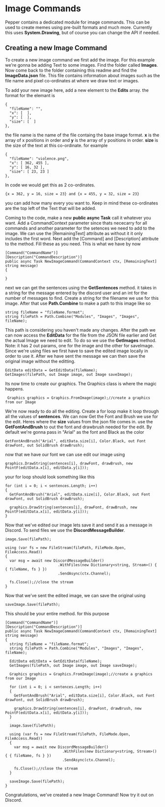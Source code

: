 # Image Commands

Pepper contains a dedicated module for image commands. This can be used to create memes using pre-built formats and much more.
Currently this uses **System.Drawing**, but of course you can change the API if needed.

## Creating a new Image Command
To create a new image command we first add the image. For this example we're gonna be adding Text to some images.
Find the folder called **Images**. Now come back to the folder containing this readme and find the 
**ImageData.json** file. This file contains information about images such as the file name and pixel co-ordinates at where we draw text or images.

To add your new image here, add a new element to the **Edits** array.
the format for the elemant is 
```
{
  "fileName": "",
  "x": [  ],
  "y": [  ],
  "size": [  ]
},
```
the file name is the name of the file containg the base image format.
**x** is the array of x positions in order and **y** is the array of y positions in order. **size** is the size of the text at this co-ordinate.
for example
```
{
  "fileName": "violence.png",
  "x": [ 362, 455 ],
  "y": [ 16, 32 ],
  "size": [ 23, 23 ]
},
```
In code we would get this as 2 co-ordinates. 
```
{x = 362, y = 16, size = 23} and {x = 455, y = 32, size = 23}
```
you can add how many every you want to.
Keep in mind these co-ordinates are the top left of the Text that will be added.

Coming to the code, make a new **public async Task** call it whatever you want. Add a CommandContext parameter since thats nececarry for all commands and another parameter
for the setences we need to add to the image. We can use the \[RemainingText] attribute as without it it only includes the first word.
Next add the \[Command] and \[Description] attribute to the method. Fill these as you need.
This is what we have by now
```
[Command("CommandName")]
[Description("CommandDescription")]
public async Task NewImageCommand(CommandContext ctx, [RemainingText] string message)
{
            
}
```
next we can get the sentences using the **GetSentences** method. it takes in a string for the message entered by the discord user and an int for the number of messages
to find.
Create a string for the filename we use for this image. After that use **Path.Combine** to make a path to this image like so
```
string fileName = "fileName.format";
string filePath = Path.Combine("Modules", "Images", "Images", fileName);
```
This path is considering you haven't made any changes.
After the path we can now access the **EditData** for the file from the JSON file earlier and Get the actual Image we need to edit.
To do so we use the **GetImages** method. Note: it has 2 out params, one for the image and the other for saveImage.
Since we're using files we first have to save the edited image locally in order to use it. After we have sent the message we can then save the original image without
the editting.
```
EditData editData = GetEditData(fileName);
GetImages(filePath, out Image image, out Image saveImage);
```
Its now time to create our graphics. The Graphics class is where the magic happens.
```
 Graphics graphics = Graphics.FromImage(image);//create a graphics from our Image
```
We're now ready to do all the editing.
Create a for loop make it loop through all the values of **sentences**.
We can now Get the Font and Brush we use for the edit. Heres where the **size** values from the json file comes in.
use the **GetFontAndBrush** to out the font and drawbrush needed for the edit. By default we're gonna pass in "Arial" as the font and Black as the color
```
GetFontAndBrush("Arial", editData.size[i], Color.Black, out Font drawFont, out SolidBrush drawBrush);
```
now that we have our font we can use edit our image using
```
graphics.DrawString(sentences[i], drawFont, drawBrush, new PointF(editData.x[i], editData.y[i]));
```
your for loop should look something like this
```
for (int i = 0; i < sentences.Length; i++)
{
  GetFontAndBrush("Arial", editData.size[i], Color.Black, out Font drawFont, out SolidBrush drawBrush);

  graphics.DrawString(sentences[i], drawFont, drawBrush, new PointF(editData.x[i], editData.y[i]));
}
```
Now that we've edited our image lets save it and send it as a message in Discord. To send files we use the **DiscordMessageBuilder**.
```
image.Save(filePath);

using (var fs = new FileStream(filePath, FileMode.Open, FileAccess.Read))
{
  var msg = await new DiscordMessageBuilder()
                        .WithFiles(new Dictionary<string, Stream>() { { fileName, fs } })
                        .SendAsync(ctx.Channel);

  fs.Close();//close the stream
}
```
Now that we've sent the edited image, we can save the original using
```
saveImage.Save(filePath);
```

This should be your entire method.
for this purpose
```
[Command("CommandName")]
[Description("CommandDescription")]
public async Task NewImageCommand(CommandContext ctx, [RemainingText] string message)
{
  string fileName = "fileName.format";
  string filePath = Path.Combine("Modules", "Images", "Images", fileName);

  EditData editData = GetEditData(fileName);
  GetImages(filePath, out Image image, out Image saveImage);

  Graphics graphics = Graphics.FromImage(image);//create a graphics from our Image

  for (int i = 0; i < sentences.Length; i++)
  {
    GetFontAndBrush("Arial", editData.size[i], Color.Black, out Font drawFont, out SolidBrush drawBrush);

    graphics.DrawString(sentences[i], drawFont, drawBrush, new PointF(editData.x[i], editData.y[i]));
  }
  
  image.Save(filePath);

  using (var fs = new FileStream(filePath, FileMode.Open, FileAccess.Read))
  {
    var msg = await new DiscordMessageBuilder()
                          .WithFiles(new Dictionary<string, Stream>() { { fileName, fs } })
                          .SendAsync(ctx.Channel);

    fs.Close();//close the stream
  }

  saveImage.Save(filePath);
}
```

Congratulations, we've created a new Image Command! Now try it out on Discord.
